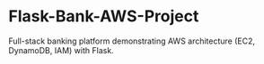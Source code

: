 # Flask-Bank-AWS-Project
Full-stack banking platform demonstrating AWS architecture (EC2, DynamoDB, IAM) with Flask.
